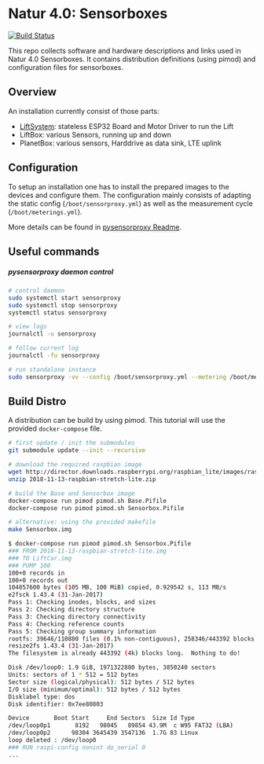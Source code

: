# Natur 4.0: Sensorboxes

[![Build Status](https://travis-ci.org/Nature40/Sensorboxes-Images.svg?branch=master)](https://travis-ci.org/Nature40/Sensorboxes-Images)

This repo collects software and hardware descriptions and links used in Natur 4.0 Sensorboxes. It contains distribution definitions (using pimod) and configuration files for sensorboxes.

## Overview

An installation currently consist of those parts:

 - [LiftSystem](https://github.com/Nature40/Satellite-LiftSystem): stateless ESP32 Board and Motor Driver to run the Lift
 - LiftBox: various Sensors, running up and down
 - PlanetBox: various sensors, Harddrive as data sink, LTE uplink

## Configuration

To setup an installation one has to install the prepared images to the devices and configure them. The configuration mainly consists of adapting the static config (`/boot/sensorproxy.yml`) as well as the measurement cycle (`/boot/meterings.yml`).

More details can be found in [pysensorproxy Readme](https://github.com/nature40/pysensorproxy).

## Useful commands

##### pysensorproxy daemon control

```bash
# control daemon
sudo systemctl start sensorproxy
sudo systemctl stop sensorproxy
systemctl status sensorproxy

# view logs
journalctl -u sensorproxy

# follow current log
journalctl -fu sensorproxy

# run standalone instance
sudo sensorproxy -vv --config /boot/sensorproxy.yml --metering /boot/meterings.yml
```

## Build Distro

A distribution can be build by using pimod. This tutorial will use the provided `docker-compose` file.

```bash
# first update / init the submodules
git submodule update --init --recursive

# download the required raspbian image
wget http://director.downloads.raspberrypi.org/raspbian_lite/images/raspbian_lite-2018-11-15/2018-11-13-raspbian-stretch-lite.zip
unzip 2018-11-13-raspbian-stretch-lite.zip

# build the Base and Sensorbox image
docker-compose run pimod pimod.sh Base.Pifile
docker-compose run pimod pimod.sh Sensorbox.Pifile

# alternative: using the provided makefile
make Sensorbox.img
```

```bash
$ docker-compose run pimod pimod.sh Sensorbox.Pifile
### FROM 2018-11-13-raspbian-stretch-lite.img
### TO LiftCar.img
### PUMP 100
100+0 records in
100+0 records out
104857600 bytes (105 MB, 100 MiB) copied, 0.929542 s, 113 MB/s
e2fsck 1.43.4 (31-Jan-2017)
Pass 1: Checking inodes, blocks, and sizes
Pass 2: Checking directory structure
Pass 3: Checking directory connectivity
Pass 4: Checking reference counts
Pass 5: Checking group summary information
rootfs: 39646/110880 files (0.1% non-contiguous), 258346/443392 blocks
resize2fs 1.43.4 (31-Jan-2017)
The filesystem is already 443392 (4k) blocks long.  Nothing to do!

Disk /dev/loop0: 1.9 GiB, 1971322880 bytes, 3850240 sectors
Units: sectors of 1 * 512 = 512 bytes
Sector size (logical/physical): 512 bytes / 512 bytes
I/O size (minimum/optimal): 512 bytes / 512 bytes
Disklabel type: dos
Disk identifier: 0x7ee80803

Device       Boot Start     End Sectors  Size Id Type
/dev/loop0p1       8192   98045   89854 43.9M  c W95 FAT32 (LBA)
/dev/loop0p2      98304 3645439 3547136  1.7G 83 Linux
loop deleted : /dev/loop0
### RUN raspi-config nonint do_serial 0
...
```
